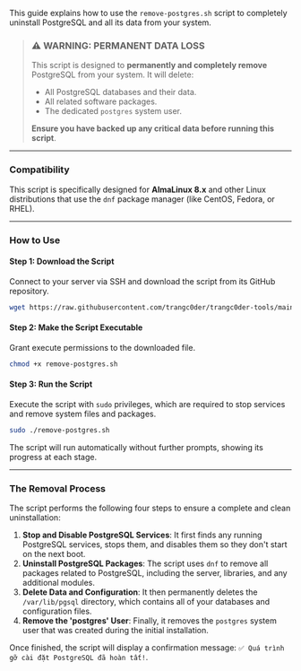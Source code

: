 This guide explains how to use the `remove-postgres.sh` script to completely uninstall PostgreSQL and all its data from your system.

> ### ⚠️ **WARNING: PERMANENT DATA LOSS**
>
> This script is designed to **permanently and completely remove** PostgreSQL from your system. It will delete:
>
> - All PostgreSQL databases and their data.
> - All related software packages.
> - The dedicated `postgres` system user.
>
> **Ensure you have backed up any critical data before running this script**.

---

### **Compatibility**

This script is specifically designed for **AlmaLinux 8.x** and other Linux distributions that use the `dnf` package manager (like CentOS, Fedora, or RHEL).

---

### **How to Use**

#### **Step 1: Download the Script**

Connect to your server via SSH and download the script from its GitHub repository.

```bash
wget https://raw.githubusercontent.com/trangc0der/trangc0der-tools/main/postgres/remove-postgres/remove-postgres.sh
```

#### **Step 2: Make the Script Executable**

Grant execute permissions to the downloaded file.

```bash
chmod +x remove-postgres.sh
```

#### **Step 3: Run the Script**

Execute the script with `sudo` privileges, which are required to stop services and remove system files and packages.

```bash
sudo ./remove-postgres.sh
```

The script will run automatically without further prompts, showing its progress at each stage.

---

### **The Removal Process**

The script performs the following four steps to ensure a complete and clean uninstallation:

1.  **Stop and Disable PostgreSQL Services**: It first finds any running PostgreSQL services, stops them, and disables them so they don't start on the next boot.
2.  **Uninstall PostgreSQL Packages**: The script uses `dnf` to remove all packages related to PostgreSQL, including the server, libraries, and any additional modules.
3.  **Delete Data and Configuration**: It then permanently deletes the `/var/lib/pgsql` directory, which contains all of your databases and configuration files.
4.  **Remove the 'postgres' User**: Finally, it removes the `postgres` system user that was created during the initial installation.

Once finished, the script will display a confirmation message: `✅ Quá trình gỡ cài đặt PostgreSQL đã hoàn tất!`.
